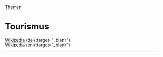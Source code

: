 [Themen](../themen.html)   

# Tourismus

[Wikipedia (de)](https://de.wikipedia.org/wiki/Tourismus){:target="_blank"}   
[Wikipedia (en)](https://en.wikipedia.org/wiki/Tourism){:target="_blank"}   

---
